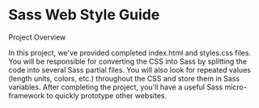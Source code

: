 # Sass Web Style Guide
 
Project Overview

In this project, we've provided completed index.html and styles.css files. You will be responsible for converting the CSS into Sass by splitting the code into several Sass partial files. You will also look for repeated values (length units, colors, etc.) throughout the CSS and store them in Sass variables. After completing the project, you'll have a useful Sass micro-framework to quickly prototype other websites.
